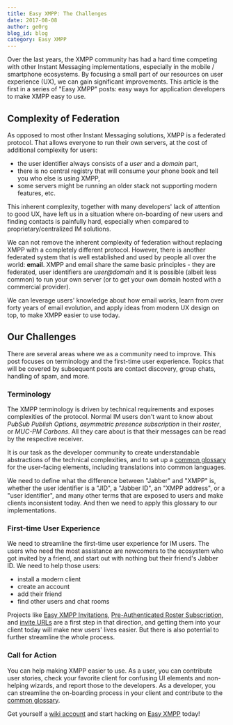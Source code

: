 ```yaml
---
title: Easy XMPP: The Challenges
date: 2017-08-08
author: ge0rg
blog_id: blog
category: Easy XMPP
---
```


Over the last years, the XMPP community has had a hard time competing with
other Instant Messaging implementations, especially in the mobile / smartphone
ecosystems. By focusing a small part of our resources on user experience (UX),
we can gain significant improvements. This article is the first in a series of
"Easy XMPP" posts: easy ways for application developers to make XMPP easy to
use.

## Complexity of Federation

As opposed to most other Instant Messaging solutions, XMPP is a federated
protocol. That allows everyone to run their own servers, at the cost of
additional complexity for users:

* the user identifier always consists of a *user* and a *domain* part,
* there is no central registry that will consume your phone book and tell you
  who else is using XMPP,
* some servers might be running an older stack not supporting modern features,
  etc.

This inherent complexity, together with many developers' lack of attention to
good UX, have left us in a situation where on-boarding of new users and
finding contacts is painfully hard, especially when compared to
proprietary/centralized IM solutions.

We can not remove the inherent complexity of federation without replacing XMPP
with a completely different protocol. However, there is another federated
system that is well established and used by people all over the world:
**email**. XMPP and email share the same basic principles - they are
federated, user identifiers are *user@domain* and it is possible (albeit less
common) to run your own server (or to get your own domain hosted with a
commercial provider).

We can leverage users' knowledge about how email works, learn from over forty
years of email evolution, and apply ideas from modern UX design on top, to
make XMPP easier to use today.

## Our Challenges

There are several areas where we as a community need to improve. This post
focuses on terminology and the first-time user experience. Topics that will be
covered by subsequent posts are contact discovery, group chats, handling of
spam, and more.

### Terminology

The XMPP terminology is driven by technical requirements and exposes
complexities of the protocol. Normal IM users don't want to know about *PubSub
Publish Options*, *asymmetric presence subscription* in their *roster*, or
*MUC-PM Carbons*. All they care about is that their messages can
be read by the respective receiver.

It is our task as the developer community to create understandable
abstractions of the technical complexities, and to set up a
[common glossary](https://wiki.xmpp.org/web/Usability/Glossary)
for the user-facing elements, including translations into common languages.

We need to define what the difference between "Jabber" and "XMPP" is, whether
the user identifier is a "JID", a "Jabber ID", an "XMPP address", or a "user
identifier", and many other terms that are exposed to users and make clients
inconsistent today. And then we need to apply this glossary to our
implementations.

### First-time User Experience

We need to streamline the first-time user experience for IM users. The users
who need the most assistance are newcomers to the ecosystem who got invited by
a friend, and start out with nothing but their friend's Jabber ID. We need to
help those users:

* install a modern client
* create an account
* add their friend
* find other users and chat rooms

Projects like [Easy XMPP Invitations](https://github.com/ge0rg/easy-xmpp-invitation),
[Pre-Authenticated Roster Subscription](https://xmpp.org/extensions/xep-0379.html),
and [invite URLs](https://modules.prosody.im/mod_invite.html)
are a first step in that direction, and getting them into your client today
will make new users' lives easier. But there is also potential to further
streamline the whole process.

### Call for Action

You can help making XMPP easier to use. As a user, you can contribute user
stories, check your favorite client for confusing UI elements and non-helping
wizards, and report those to the developers.  As a developer, you can
streamline the on-boarding process in your client and contribute to the
[common glossary](https://wiki.xmpp.org/web/Usability/Glossary).

Get yourself a [wiki account](https://wiki.xmpp.org/web/Sysops) and start
hacking on [Easy XMPP](https://wiki.xmpp.org/web/Easy_XMPP) today!



